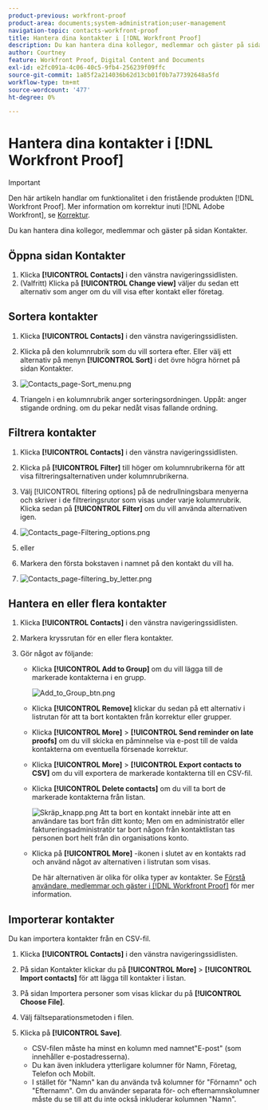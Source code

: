 ```yaml
---
product-previous: workfront-proof
product-area: documents;system-administration;user-management
navigation-topic: contacts-workfront-proof
title: Hantera dina kontakter i [!DNL Workfront Proof]
description: Du kan hantera dina kollegor, medlemmar och gäster på sidan Kontakter.
author: Courtney
feature: Workfront Proof, Digital Content and Documents
exl-id: e2fc091a-4c06-40c5-9fb4-256239f09ffc
source-git-commit: 1a85f2a214036b62d13cb01f0b7a77392648a5fd
workflow-type: tm+mt
source-wordcount: '477'
ht-degree: 0%

---
```


# Hantera dina kontakter i [!DNL Workfront Proof]

>[!IMPORTANT]
>
>Den här artikeln handlar om funktionalitet i den fristående produkten [!DNL Workfront Proof]. Mer information om korrektur inuti [!DNL Adobe Workfront], se [Korrektur](../../../review-and-approve-work/proofing/proofing.md).

Du kan hantera dina kollegor, medlemmar och gäster på sidan Kontakter.

## Öppna sidan Kontakter

1. Klicka **[!UICONTROL Contacts]** i den vänstra navigeringssidlisten.
1. (Valfritt) Klicka på **[!UICONTROL Change view]** väljer du sedan ett alternativ som anger om du vill visa efter kontakt eller företag.

## Sortera kontakter

1. Klicka **[!UICONTROL Contacts]** i den vänstra navigeringssidlisten.
1. Klicka på den kolumnrubrik som du vill sortera efter.
Eller välj ett alternativ på menyn **[!UICONTROL Sort]** i det övre högra hörnet på sidan Kontakter.

1. ![Contacts_page-Sort_menu.png](assets/contacts-page-sort-menu.png)

1. Triangeln i en kolumnrubrik anger sorteringsordningen. Uppåt: anger stigande ordning. om du pekar nedåt visas fallande ordning.

## Filtrera kontakter

1. Klicka **[!UICONTROL Contacts]** i den vänstra navigeringssidlisten.
1. Klicka på **[!UICONTROL Filter]** till höger om kolumnrubrikerna för att visa filtreringsalternativen under kolumnrubrikerna.
1. Välj [!UICONTROL filtering options] på de nedrullningsbara menyerna och skriver i de filtreringsrutor som visas under varje kolumnrubrik. Klicka sedan på **[!UICONTROL Filter]** om du vill använda alternativen igen.
1. ![Contacts_page-Filtering_options.png](assets/contacts-page-filtering-options-350x205.png)

1. eller
1. Markera den första bokstaven i namnet på den kontakt du vill ha.
1. ![Contacts_page-filtering_by_letter.png](assets/contacts-page-filtering-by-letter-350x238.png)

## Hantera en eller flera kontakter

1. Klicka **[!UICONTROL Contacts]** i den vänstra navigeringssidlisten.
1. Markera kryssrutan för en eller flera kontakter.
1. Gör något av följande:

   * Klicka **[!UICONTROL Add to Group]** om du vill lägga till de markerade kontakterna i en grupp.

      ![Add_to_Group_btn.png](assets/add-to-group-btn.png)

   * Klicka **[!UICONTROL Remove]** klickar du sedan på ett alternativ i listrutan för att ta bort kontakten från korrektur eller grupper.
   * Klicka **[!UICONTROL More]** > **[!UICONTROL Send reminder on late proofs]** om du vill skicka en påminnelse via e-post till de valda kontakterna om eventuella försenade korrektur.

   * Klicka **[!UICONTROL More]** > **[!UICONTROL Export contacts to CSV]** om du vill exportera de markerade kontakterna till en CSV-fil.

   * Klicka **[!UICONTROL Delete contacts]** om du vill ta bort de markerade kontakterna från listan.

      ![Skräp_knapp.png](assets/trash-button.png)
Att ta bort en kontakt innebär inte att en användare tas bort från ditt konto; Men om en administratör eller faktureringsadministratör tar bort någon från kontaktlistan tas personen bort helt från din organisations konto.

   * Klicka på **[!UICONTROL More]** -ikonen i slutet av en kontakts rad och använd något av alternativen i listrutan som visas.

      De här alternativen är olika för olika typer av kontakter. Se [Förstå användare, medlemmar och gäster i [!DNL Workfront Proof]](../../../workfront-proof/wp-mnguserscontacts/contacts/use-members-guests.md) för mer information.

## Importerar kontakter

Du kan importera kontakter från en CSV-fil.

1. Klicka **[!UICONTROL Contacts]** i den vänstra navigeringssidlisten.
1. På sidan Kontakter klickar du på **[!UICONTROL More]** > **[!UICONTROL Import contacts]** för att lägga till kontakter i listan.

1. På sidan Importera personer som visas klickar du på **[!UICONTROL Choose File]**.
1. Välj fältseparationsmetoden i filen.
1. Klicka på **[!UICONTROL Save]**.

   * CSV-filen måste ha minst en kolumn med namnet&quot;E-post&quot; (som innehåller e-postadresserna).
   * Du kan även inkludera ytterligare kolumner för Namn, Företag, Telefon och Mobilt.
   * I stället för &quot;Namn&quot; kan du använda två kolumner för &quot;Förnamn&quot; och &quot;Efternamn&quot;. Om du använder separata för- och efternamnskolumner måste du se till att du inte också inkluderar kolumnen &quot;Namn&quot;.

